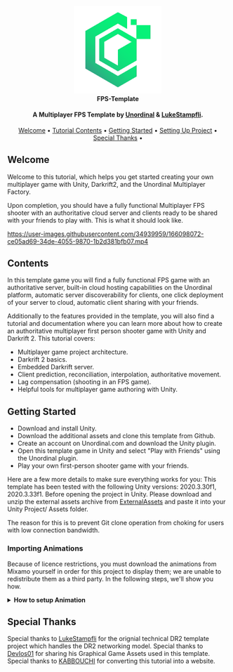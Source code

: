 <h4 align="center">
  <br>
  <a href="http://www.unordinal.com"><img src="u.png" alt="Markdownify" width="200"></a>
  <br>FPS-Template<br>
</h1>



<h4 align="center">A Multiplayer FPS Template by <a href="https://www.unordinal.com" target="_blank">Unordinal</a> &#38; <a href="https://github.com/LukeStampfli" target="_blank">LukeStampfli</a>.</h4>

<p align="center">
  <a href="#welcome">Welcome</a> •
  <a href="#tutorial-contents">Tutorial Contents</a> •
  <a href="#getting-started">Getting Started</a> •
  <a href="#setting-up-project">Setting Up Project</a> •
  <a href="#special-thanks">Special Thanks</a> •
</p>

## Welcome
Welcome to this tutorial, which helps you get started creating your own multiplayer game with Unity, Darkrift2, and the Unordinal Multiplayer Factory.

Upon completion, you should have a fully functional Multiplayer FPS shooter with an authoritative cloud server and clients ready to be shared with your friends to play with. This is what it should look like.

https://user-images.githubusercontent.com/34939959/166098072-ce05ad69-34de-4055-9870-1b2d381bfb07.mp4
## Contents

In this template game you will find a fully functional FPS game with an authoritative server, built-in cloud hosting capabilities on the Unordinal platform, automatic server discoverability for clients, one click deployment of your server to cloud, automatic client sharing with your friends.

Additionally to the features provided in the template, you will also find a tutorial and documentation where you can learn more about how to create an authoritative multiplayer first person shooter game with Unity and Darkrift 2. This tutorial covers:

* Multiplayer game project architecture.
* Darkrift 2 basics.
* Embedded Darkrift server.
* Client prediction, reconciliation, interpolation, authoritative movement.
* Lag compensation (shooting in an FPS game).
* Helpful tools for multiplayer game authoring with Unity.

## Getting Started

* Download and install Unity.
* Download the additional assets and clone this template from Github.
* Create an account on Unordinal.com and download the Unity plugin.
* Open this template game in Unity and select "Play with Friends" using the Unordinal plugin.
* Play your own first-person shooter game with your friends.

Here are a few more details to make sure everything works for you:
This template has been tested with the following Unity versions: 2020.3.30f1, 2020.3.33f1.
Before opening the project in Unity. Please download and unzip the external assets archive from [ExternalAssets](https://drive.google.com/file/d/1d-QGKSQvc69VgRJXO5rhPQF6SPK-w9xk/view) and paste it into your Unity Project/ Assets folder. 

The reason for this is to prevent Git clone operation from choking for users with low connection bandwidth.

### Importing Animations

Because of licence restrictions, you must download the animations from Mixamo yourself in order for this project to display them; we are unable to redistribute them as a third party. In the following steps, we'll show you how.
<details><summary><b>How to setup Animation</b></summary>

* Open https://www.mixamo.com/ and sign in or create a Mixamo account with Adobe if necessary.
  
* Navigate to the "Animations" tab and look for "Basic Shooter Pack.
  
* Choose the Basic Shooter Pack (it should have 16 animations, beware of the similarly named Shooter Pack and Slim Shooter Pack)
  
* When you press the Download button to the right, a "Basic Shooter Pack.zip" file should be downloaded.
  
* Unzip the file into the EmbeddedFPSClient/Assets/Character/Animations folder.
  
* Enter Unity and wait for the animations to finish importing.
  
* Select all new animations.
  
* In the Unity project view, select the FBX files and navigate to the Rig tab in the inspector Import settings. This is how it should look:
  Select Humanoid.
  
* Select Copy from Avatar.
  
* Select AvatarArmature as the Source.
  
* To save your changes, click Apply. If everything went well, the files should re-import without any warnings or errors in the console.
  
* Select the asset CharacterPrimary.
  
* Drag and drop the animation assets' mixamo.com sub-assets into the CharacterPrimary's corresponding slots.

That's it; the animations should now be visible in-game.
</details>

## Special Thanks
Special thanks to [LukeStampfli](https://github.com/LukeStampfli/EmbeddedFPSExample) for the orignial technical DR2 template project which handles the DR2 networking model.
Special thanks to [DevIos01](https://github.com/DevIos01/FPS-Starter-Assets) for sharing his Graphical Game Assets used in this template.
Special thanks to [KABBOUCHI](https://github.com/KABBOUCHI) for converting this tutorial into a website.
